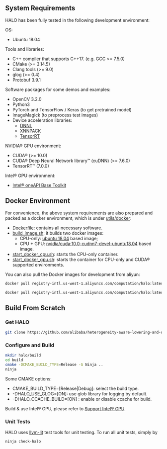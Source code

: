 ## System Requirements <a name="system-requirements"/>

HALO has been fully tested in the following development environment:

OS:
* Ubuntu 18.04

Tools and libraries:
* C++ compiler that supports C++17. (e.g. GCC >= 7.5.0)
* CMake (>= 3.14.5)
* Clang tools (>= 9.0)
* glog (>= 0.4)
* Protobuf 3.9.1

Software packages for some demos and examples:
* OpenCV 3.2.0
* Python3
* PyTorch and TensorFlow / Keras (to get pretrained model)
* ImageMagick (to preprocess test images)
* Device acceleration libraries:
  * [DNNL](https://github.com/oneapi-src/oneDNN)
  * [XNNPACK](https://github.com/google/XNNPACK)
  * [TensorRT](https://developer.nvidia.com/tensorrt)

NVIDIA® GPU environment:
* CUDA® (>= 10.0)
* CUDA® Deep Neural Network library™ (cuDNN) (>= 7.6.0)
* TensorRT™ (7.0.0)

Intel® GPU environment:
* [Intel® oneAPI Base Toolkit](https://www.intel.com/content/www/us/en/developer/tools/oneapi/base-toolkit-download.html)

## Docker Environment <a name="docker-environment"/>

For convenience, the above system requirements are also prepared and packed as a docker environment,
which is under [utils/docker](../utils/docker):

* [Dockerfile](../utils/docker/Dockerfile): contains all necessary software.
* [build_image.sh](../utils/docker/build_image.sh): it builds two docker images:
  * CPU-only: [ubuntu 18.04](https://hub.docker.com/_/ubuntu) based image;
  * CPU + GPU: [nvidia/cuda:10.0-cudnn7-devel-ubuntu18.04](https://hub.docker.com/r/nvidia/cuda) based image.
* [start_docker_cpu.sh](../utils/docker/start_docker_cpu.sh): starts the CPU-only container.
* [start_docker_gpu.sh](../utils/docker/start_docker_gpu.sh): starts the container for CPU-only and CUDA® supported environments.

You can also pull the Docker images for development from aliyun:
```bash
docker pull registry-intl.us-west-1.aliyuncs.com/computation/halo:latest-devel-cuda10.0-cudnn7-ubuntu18.04 # Ubuntu 18.04 with CUDA 10.0

docker pull registry-intl.us-west-1.aliyuncs.com/computation/halo:latest-devel-x86_64-ubuntu18.04 # Ubuntu 18.04
```

## Build From Scratch <a name="build-from-scratch"/>

### Get HALO <a name="get-halo"/>
  ```bash
  git clone https://github.com/alibaba/heterogeneity-aware-lowering-and-optimization.git --recurse-submodules -j8
  ```
### Configure and Build <a name="configure-and-build">

```bash
mkdir halo/build
cd build
cmake -DCMAKE_BUILD_TYPE=Release -G Ninja ..
ninja
```
Some CMAKE options:
* CMAKE_BUILD_TYPE=[Release|Debug]: select the build type.
* -DHALO_USE_GLOG=[ON]: use glob library for logging by default.
* -DHALO_CCACHE_BUILD=[ON] : enable or disable ccache for build.

Build & use Intel® GPU, please refer to [Support Intel® GPU](./intel_dnnl_gpu.md)

### Unit Tests <a name="unit-tests"/>

HALO uses [llvm-lit](https://llvm.org/docs/CommandGuide/lit.html) test tools for unit testing. To run all unit tests, simply by

```bash
ninja check-halo
```

